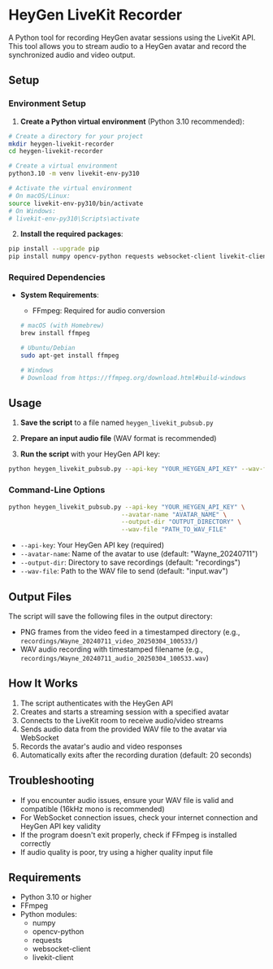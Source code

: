 # HeyGen LiveKit Recorder

A Python tool for recording HeyGen avatar sessions using the LiveKit API. This tool allows you to stream audio to a HeyGen avatar and record the synchronized audio and video output.

## Setup

### Environment Setup

1. **Create a Python virtual environment** (Python 3.10 recommended):

```bash
# Create a directory for your project
mkdir heygen-livekit-recorder
cd heygen-livekit-recorder

# Create a virtual environment
python3.10 -m venv livekit-env-py310

# Activate the virtual environment
# On macOS/Linux:
source livekit-env-py310/bin/activate
# On Windows:
# livekit-env-py310\Scripts\activate
```

2. **Install the required packages**:

```bash
pip install --upgrade pip
pip install numpy opencv-python requests websocket-client livekit-client
```

### Required Dependencies

- **System Requirements**:
  - FFmpeg: Required for audio conversion

  ```bash
  # macOS (with Homebrew)
  brew install ffmpeg

  # Ubuntu/Debian
  sudo apt-get install ffmpeg

  # Windows
  # Download from https://ffmpeg.org/download.html#build-windows
  ```

## Usage

1. **Save the script** to a file named `heygen_livekit_pubsub.py`

2. **Prepare an input audio file** (WAV format is recommended)

3. **Run the script** with your HeyGen API key:

```bash
python heygen_livekit_pubsub.py --api-key "YOUR_HEYGEN_API_KEY" --wav-file "input.wav"
```

### Command-Line Options

```bash
python heygen_livekit_pubsub.py --api-key "YOUR_HEYGEN_API_KEY" \
                               --avatar-name "AVATAR_NAME" \
                               --output-dir "OUTPUT_DIRECTORY" \
                               --wav-file "PATH_TO_WAV_FILE"
```

- `--api-key`: Your HeyGen API key (required)
- `--avatar-name`: Name of the avatar to use (default: "Wayne_20240711")
- `--output-dir`: Directory to save recordings (default: "recordings")
- `--wav-file`: Path to the WAV file to send (default: "input.wav")

## Output Files

The script will save the following files in the output directory:

- PNG frames from the video feed in a timestamped directory (e.g., `recordings/Wayne_20240711_video_20250304_100533/`)
- WAV audio recording with timestamped filename (e.g., `recordings/Wayne_20240711_audio_20250304_100533.wav`)

## How It Works

1. The script authenticates with the HeyGen API
2. Creates and starts a streaming session with a specified avatar
3. Connects to the LiveKit room to receive audio/video streams
4. Sends audio data from the provided WAV file to the avatar via WebSocket
5. Records the avatar's audio and video responses
6. Automatically exits after the recording duration (default: 20 seconds)

## Troubleshooting

- If you encounter audio issues, ensure your WAV file is valid and compatible (16kHz mono is recommended)
- For WebSocket connection issues, check your internet connection and HeyGen API key validity
- If the program doesn't exit properly, check if FFmpeg is installed correctly
- If audio quality is poor, try using a higher quality input file

## Requirements

- Python 3.10 or higher
- FFmpeg
- Python modules:
  - numpy
  - opencv-python
  - requests
  - websocket-client
  - livekit-client

